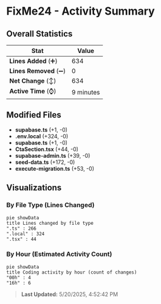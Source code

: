 # FixMe24 - Activity Summary 

## Overall Statistics

| Stat                   | Value                                                             |
| ---------------------- | ----------------------------------------------------------------- |
| **Lines Added** (➕)   | 634                                          |
| **Lines Removed** (➖) | 0                                        |
| **Net Change** (↕)    | 634                |
| **Active Time** (⌚)   | 9 minutes |


## Modified Files
- **supabase.ts** (+1, -0)
- **.env.local** (+324, -0)
- **supabase.ts** (+1, -0)
- **CtaSection.tsx** (+44, -0)
- **supabase-admin.ts** (+39, -0)
- **seed-data.ts** (+172, -0)
- **execute-migration.ts** (+53, -0)

## Visualizations

### By File Type (Lines Changed)

```mermaid
pie showData
title Lines changed by file type
".ts" : 266
".local" : 324
".tsx" : 44
```

### By Hour (Estimated Activity Count)

```mermaid
pie showData
title Coding activity by hour (count of changes)
"00h" : 4
"16h" : 6
```


> **Last Updated:** 5/20/2025, 4:52:42 PM